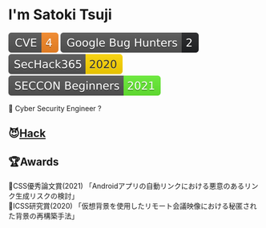 # I'm Satoki Tsuji
[![CVE](Badges/CVE-4-f68826.svg)](https://cve.mitre.org/) 
[![Google Bug Hunters](Badges/Google_Bug_Hunters-2-202124.svg)](https://bughunters.google.com/profile/577f4342-b9c0-4049-9c54-ca5c2d1bb102) 
[![SecHack365](Badges/SecHack365-2020-ffd700.svg)](https://sechack365.nict.go.jp/) 
[![SECCON Beginners](Badges/SECCON_Beginners-2021-66ee33.svg)](https://www.seccon.jp/2021/)  

👻 Cyber Security Engineer ?  

## 😈[Hack](Hack.md)

## 🏆Awards
📃CSS優秀論文賞(2021) 「Androidアプリの自動リンクにおける悪意のあるリンク生成リスクの検討」  
📃ICSS研究賞(2020) 「仮想背景を使用したリモート会議映像における秘匿された背景の再構築手法」  
